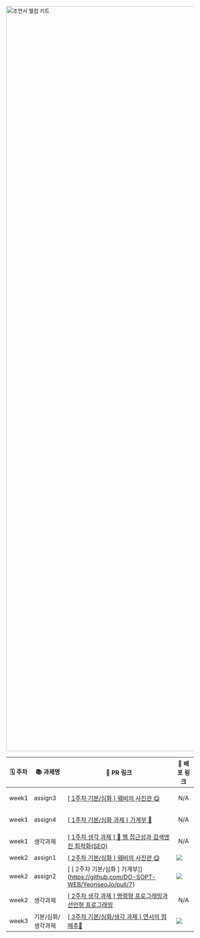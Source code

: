 <img width="2000" alt="조연서 웰컴 키트" src="https://github.com/DO-SOPT-WEB/YeonseoJo/assets/97084864/20c307e0-14ff-419d-b69f-f12ef02c43e8">

<div align="center">
  
| 🗓 주차 | 📚 과제명 | 🔗 PR 링크                                                                                                                            | 🔗 배포 링크 |
| ------ | --------- | ---------------------------------------------------------------------------------------------------------------------------------- |------------------------------------------------------------------------------ |
| week1  | assign3   | [[ 1주차 기본/심화 ] 웨비의 사진관 😋](https://github.com/DO-SOPT-WEB/YeonseoJo/pull/1) | <p align="center"> N/A </p> |
| week1  | assign4   | [[ 1주차 기본/심화 과제 ] 가계부 💸](https://github.com/DO-SOPT-WEB/YeonseoJo/pull/2) | <p align="center"> N/A </p> |
| week1  | 생각과제  | [[ 1주차 생각 과제 ] 🖤 웹 접근성과 검색엔진 최적화(SEO)](https://github.com/DO-SOPT-WEB/YeonseoJo/pull/3)  | <p align="center"> N/A </p> |
| week2  | assign1 | [[ 2주차 기본/심화 ] 웨비의 사진관 😋](https://github.com/DO-SOPT-WEB/YeonseoJo/pull/6)  | <a href="https://do-sopt-web.github.io/YeonseoJo/week2/aissgn1/"><img src="https://img.shields.io/badge/📸 연서의 갤러리 📸-A9BCF5?style=flat-square&logo=Undertale&logoColor=black&link=https://do-sopt-web.github.io/YeonseoJo/week2/aissgn1/"/></a>|
| week2  | assign2 | [ [ 2주차 기본/심화 ] 가계부]](https://github.com/DO-SOPT-WEB/YeonseoJo/pull/7) |<a href="https://do-sopt-web.github.io/YeonseoJo/week2/assign2/"><img src="https://img.shields.io/badge/💰 연또의 가계부 💰-A9BCF5?style=flat-square&logo=Undertale&logoColor=black&link=https://do-sopt-web.github.io/YeonseoJo/week2/assign2/"/></a> |
| week2  | 생각과제 | [ [ 2주차 생각 과제 ] 명령형 프로그래밍과 선언형 프로그래밍 ](https://github.com/DO-SOPT-WEB/YeonseoJo/pull/9)| <p align="center"> N/A </p> |
| week3  | 기본/심화/생각과제 | [[ 3주차 기본/심화/생각 과제 ] 연서의 점메추🍚 ](https://github.com/DO-SOPT-WEB/YeonseoJo/pull/10)| <a href="https://recommend-menu-by-yeonseo.vercel.app/"><img src="https://img.shields.io/badge/🍱 오늘의 점메추 🍱-A9BCF5?style=flat-square&logo=Undertale&logoColor=black&link=https://recommend-menu-by-yeonseo.vercel.app/"/></a> |


</div>
